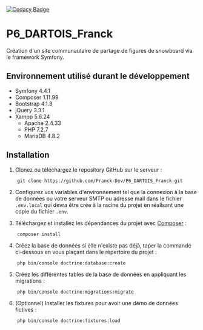 [![Codacy Badge](https://app.codacy.com/project/badge/Grade/d66b769aa28846f1bc05ffe0971efde2)](https://www.codacy.com/gh/Franck-Dev/P6_DARTOIS_Franck/dashboard?utm_source=github.com&amp;utm_medium=referral&amp;utm_content=Franck-Dev/P6_DARTOIS_Franck&amp;utm_campaign=Badge_Grade)
# P6_DARTOIS_Franck

Création d'un site communautaire de partage de figures de snowboard via le framework Symfony.

## Environnement utilisé durant le développement
* Symfony 4.4.1
* Composer 1.11.99
* Bootstrap 4.1.3
* jQuery 3.3.1
* Xampp 5.6.24
    * Apache 2.4.33
    * PHP 7.2.7
    * MariaDB 4.8.2

## Installation
1. Clonez ou téléchargez le repository GitHub sur le serveur :
```
    git clone https://github.com/Franck-Dev/P6_DARTOIS_Franck.git
```
2. Configurez vos variables d'environnement tel que la connexion à la base de données ou votre serveur SMTP ou adresse mail dans le fichier `.env.local` qui devra être crée à la racine du projet en réalisant une copie du fichier `.env`.

3. Téléchargez et installez les dépendances du projet avec [Composer](https://getcomposer.org/download/) :
```
    composer install
```
4. Créez la base de données si elle n'existe pas déjà, taper la commande ci-dessous en vous plaçant dans le répertoire du projet :
```
    php bin/console doctrine:database:create
```
5. Créez les différentes tables de la base de données en appliquant les migrations :
```
    php bin/console doctrine:migrations:migrate
```
6. (Optionnel) Installer les fixtures pour avoir une démo de données fictives :
```
    php bin/console doctrine:fixtures:load
```

